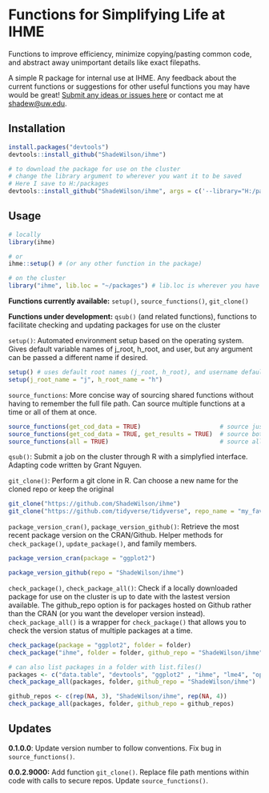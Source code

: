 # Functions for Simplifying Life at IHME 
Functions to improve efficiency, minimize copying/pasting common code, and abstract away unimportant details like exact filepaths.

A simple R package for internal use at IHME. Any feedback about the current functions or suggestions for other useful functions you may have would be great! [Submit any ideas or issues here](https://github.com/ShadeWilson/ihme/issues) or contact me at shadew@uw.edu.

## Installation

```r
install.packages("devtools")
devtools::install_github("ShadeWilson/ihme")

# to download the package for use on the cluster 
# change the library argument to wherever you want it to be saved
# Here I save to H:/packages
devtools::install_github("ShadeWilson/ihme", args = c('--library="H:/packages/"')
```

## Usage

```r
# locally
library(ihme)

# or
ihme::setup() # (or any other function in the package)

# on the cluster
library("ihme", lib.loc = "~/packages") # lib.loc is wherever you have the package saved
```

**Functions currently available:** `setup()`, `source_functions()`, `git_clone()`

**Functions under development:** `qsub()` (and related functions), functions to facilitate checking and updating packages for use on the cluster

`setup()`: Automated environment setup based on the operating system. Gives default variable names of j_root, h_root, and user, but any argument can be passed a different name if desired.

```r
setup() # uses default root names (j_root, h_root), and username default (user)
setup(j_root_name = "j", h_root_name = "h")
```

`source_functions`: More concise way of sourcing shared functions without having to remember the full file path. Can source multiple functions at a time or all of them at once.

```r
source_functions(get_cod_data = TRUE)                      # source just get_cod_data
source_functions(get_cod_data = TRUE, get_results = TRUE)  # source both listed functions
source_functions(all = TRUE)                               # source all available shared functions
```

`qsub()`: Submit a job on the cluster through R with a simplyfied interface. Adapting code written by Grant Nguyen.

`git_clone()`: Perform a git clone in R. Can choose a new name for the cloned repo or keep the original

```r
git_clone("https://github.com/ShadeWilson/ihme")
git_clone("https://github.com/tidyverse/tidyverse", repo_name = "my_favorite_repo")
```

`package_version_cran()`, `package_version_github()`: Retrieve the most recent package version on the CRAN/Github. Helper methods for `check_package()`, `update_package()`, and family members.

```r
package_version_cran(package = "ggplot2")

package_version_github(repo = "ShadeWilson/ihme")
```

`check_package()`, `check_package_all()`: Check if a locally downloaded package for use on the cluster is up to date with the lastest version available. The github_repo option is for packages hosted on Github rather than the CRAN (or you want the developer version instead). `check_package_all()` is a wrapper for `check_package()` that allows you to check the version status of multiple packages at a time.

```r
check_package(package = "ggplot2", folder = folder)
check_package("ihme", folder = folder, github_repo = "ShadeWilson/ihme")

# can also list packages in a folder with list.files()
packages <- c("data.table", "devtools", "ggplot2" , "ihme", "lme4", "openxlsx", "tibble" , "tidyr")
check_package_all(packages, folder, github_repo = "ShadeWilson/ihme")

github_repos <- c(rep(NA, 3), "ShadeWilson/ihme", rep(NA, 4))
check_package_all(packages, folder, github_repo = github_repos)
```



## Updates

**0.1.0.0**: Update version number to follow conventions. Fix bug in `source_functions()`.

**0.0.2.9000:** Add function `git_clone()`. Replace file path mentions within code with calls to secure repos. Update `source_functions()`.


